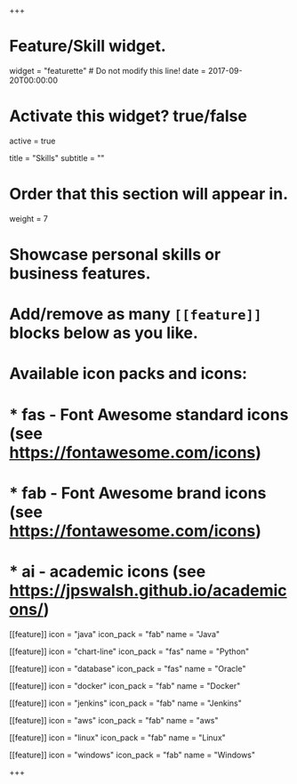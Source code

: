 +++
# Feature/Skill widget.
widget = "featurette"  # Do not modify this line!
date = 2017-09-20T00:00:00

# Activate this widget? true/false
active = true

title = "Skills"
subtitle = ""

# Order that this section will appear in.
weight = 7

# Showcase personal skills or business features.
# 
# Add/remove as many `[[feature]]` blocks below as you like.
# 
# Available icon packs and icons:
# * fas - Font Awesome standard icons (see https://fontawesome.com/icons)
# * fab - Font Awesome brand icons (see https://fontawesome.com/icons)
# * ai - academic icons (see https://jpswalsh.github.io/academicons/)

[[feature]]
  icon = "java"
  icon_pack = "fab"
  name = "Java"
  
[[feature]]
  icon = "chart-line"
  icon_pack = "fas"
  name = "Python"
  
[[feature]]
  icon = "database"
  icon_pack = "fas"
  name = "Oracle"

[[feature]]
  icon = "docker"
  icon_pack = "fab"
  name = "Docker"

[[feature]]
  icon = "jenkins"
  icon_pack = "fab"
  name = "Jenkins"

[[feature]]
  icon = "aws"
  icon_pack = "fab"
  name = "aws"
  
[[feature]]
  icon = "linux"
  icon_pack = "fab"
  name = "Linux"

[[feature]]
  icon = "windows"
  icon_pack = "fab"
  name = "Windows"
  
+++
